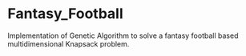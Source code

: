 ﻿# Fantasy_Football

Implementation of Genetic Algorithm to solve a fantasy football based multidimensional Knapsack problem.
